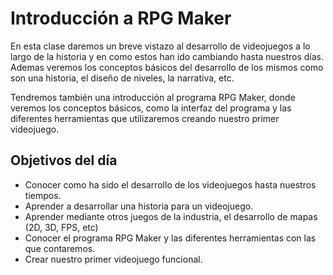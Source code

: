 # Introducción a RPG Maker

En esta clase daremos un breve vistazo al desarrollo de videojuegos a lo largo de la historia y en como estos han ido cambiando hasta nuestros días. Ademas veremos los conceptos básicos del desarrollo de los mismos como son una historia, el diseño de niveles, la narrativa, etc.

Tendremos también una introducción al programa RPG Maker, donde veremos los conceptos básicos, como la interfaz del programa y las diferentes herramientas que utilizaremos creando nuestro primer videojuego.

## Objetivos del día

- Conocer como ha sido el desarrollo de los videojuegos hasta nuestros tiempos.
- Aprender a desarrollar una historia para un videojuego.
- Aprender mediante otros juegos de la industria, el desarrollo de mapas (2D, 3D, FPS, etc)
- Conocer el programa RPG Maker y las diferentes herramientas con las que contaremos.
- Crear nuestro primer videojuego funcional.

 



